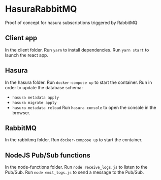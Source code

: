 # HasuraRabbitMQ
Proof of concept for hasura subscriptions triggered by RabbitMQ   

## Client app
In the client folder. 
Run `yarn` to install dependencies. 
Run `yarn start` to launch the react app. 

## Hasura
In the hasura folder. 
Run `docker-compose up` to start the container. 
Run in order to update the database schema:  
  - `hasura metadata apply`
  - `hasura migrate apply`
  - `hasura metadata reload`
Run `hasura console` to open the console in the browser. 

## RabbitMQ
In the rabbitmq folder. 
Run `docker-compose up` to start the container. 

## NodeJS Pub/Sub functions
In the node-functions folder. 
Run `node receive_logs.js` to listen to the Pub/Sub. 
Run `node emit_logs.js` to send a message to the Pub/Sub. 
